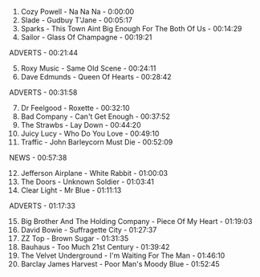 01. Cozy Powell - Na Na Na - 0:00:00
02. Slade - Gudbuy T'Jane - 00:05:17
03. Sparks - This Town Aint Big Enough For The Both Of Us - 00:14:29
04. Sailor - Glass Of Champagne - 00:19:21

ADVERTS - 00:21:44

05. Roxy Music - Same Old Scene - 00:24:11
06. Dave Edmunds - Queen Of Hearts - 00:28:42

ADVERTS - 00:31:58

07. Dr Feelgood - Roxette - 00:32:10
08. Bad Company - Can't Get Enough - 00:37:52
09. The Strawbs - Lay Down - 00:44:20
10. Juicy Lucy - Who Do You Love - 00:49:10
11. Traffic - John Barleycorn Must Die - 00:52:09

NEWS - 00:57:38

12. Jefferson Airplane - White Rabbit - 01:00:03
13. The Doors - Unknown Soldier - 01:03:41
14. Clear Light - Mr Blue - 01:11:13

ADVERTS - 01:17:33

15. Big Brother And The Holding Company - Piece Of My Heart - 01:19:03
16. David Bowie - Suffragette City - 01:27:37
17. ZZ Top - Brown Sugar - 01:31:35
18. Bauhaus - Too Much 21st Century - 01:39:42
19. The Velvet Underground - I'm Waiting For The Man - 01:46:10
20. Barclay James Harvest - Poor Man's Moody Blue - 01:52:45
